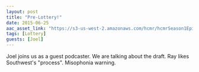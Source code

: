 ```yaml
---
layout: post
title: "Pre-Lottery!"
date: 2015-06-25
aac_asset_link: "https://s3-us-west-2.amazonaws.com/hcmr/hcmrSeason1Episode11.mp3"
tags: [Lottery]
guests: [Joel]
---
```


Joel joins us as a guest podcaster. We are talking about the draft. Ray likes Southwest's "process". Misophonia warning.
